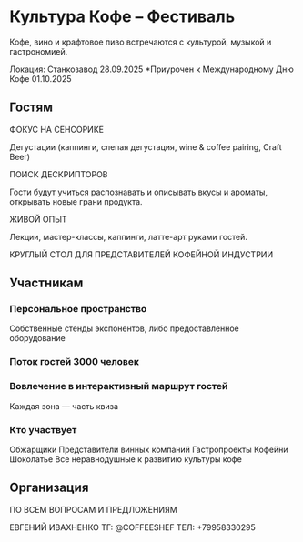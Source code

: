 # Культура Кофе – Фестиваль

Кофе, вино и крафтовое пиво встречаются с культурой, музыкой и гастрономией.

Локация: Станкозавод
28.09.2025
*Приурочен к Международному Дню Кофе 01.10.2025

<FestCards />

## Гостям

ФОКУС НА СЕНСОРИКЕ

Дегустации (каппинги, слепая дегустация, wine & coffee pairing, Craft Beer)

ПОИСК ДЕСКРИПТОРОВ

Гости будут учиться распознавать и описывать вкусы и ароматы, открывать новые грани продукта.

ЖИВОЙ ОПЫТ

Лекции, мастер-классы, каппинги, латте-арт руками гостей.

КРУГЛЫЙ СТОЛ ДЛЯ ПРЕДСТАВИТЕЛЕЙ КОФЕЙНОЙ ИНДУСТРИИ

## Участникам

### Персональное пространство

Cобственные стенды экспонентов, либо предоставленное оборудование

### Поток гостей 3000 человек

### Вовлечение в интерактивный маршрут гостей

Каждая зона — часть квиза

### Кто участвует

Обжарщики
Представители винных компаний
Гастропроекты 
Кофейни 
Шоколатье
Все неравнодушные к развитию культуры кофе

<FestTerms />

## Организация
ПО ВСЕМ ВОПРОСАМ И ПРЕДЛОЖЕНИЯМ

ЕВГЕНИЙ ИВАХНЕНКО
ТГ: @COFFEESHEF 
ТЕЛ: +79958330295
